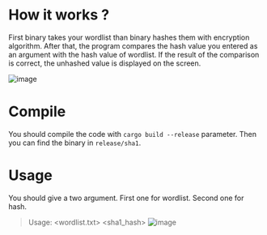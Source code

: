 # How it works ?
First binary takes your wordlist than binary hashes them with encryption algorithm. After that, the program compares the hash value you entered as an argument with the hash value of wordlist. If the result of the comparison is correct, the unhashed value is displayed on the screen.

![image](https://user-images.githubusercontent.com/54737933/206111985-6c0fb9b2-b332-4a1a-8de4-61c4b7608bbe.png)


# Compile

You should compile the code with ```cargo build --release``` parameter. Then you can find the binary in ```release/sha1```.


# Usage

You should give a two argument. First one for wordlist. Second one for hash. 
>Usage: <wordlist.txt> <sha1_hash>
![image](https://user-images.githubusercontent.com/54737933/206112115-f091caa9-d16c-45b2-8eb2-042aa0571657.png)
